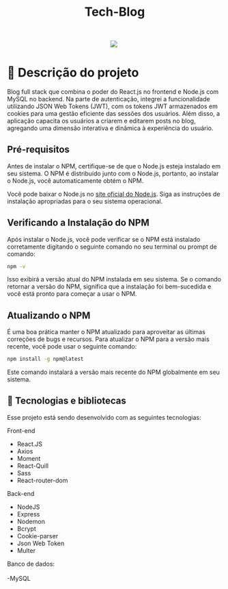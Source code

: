<h1 align="center" > Tech-Blog </h1>
<br>
<p align="center">
    
<img src="src/assets/login.jpg">
<img src="">

</p>

#  📝 Descrição do projeto
<p>
 Blog full stack que combina o poder do React.js no frontend e Node.js com MySQL no backend. Na parte de autenticação, integrei a funcionalidade utilizando JSON Web Tokens (JWT), com os tokens JWT armazenados em cookies para uma gestão eficiente das sessões dos usuários. Além disso, a aplicação capacita os usuários a criarem e editarem posts no blog, agregando uma dimensão interativa e dinâmica à experiência do usuário.
</p>

## Pré-requisitos

Antes de instalar o NPM, certifique-se de que o Node.js esteja instalado em seu sistema. O NPM é distribuído junto com o Node.js, portanto, ao instalar o Node.js, você automaticamente obtém o NPM.

Você pode baixar o Node.js no [site oficial do Node.js](https://nodejs.org). Siga as instruções de instalação apropriadas para o seu sistema operacional.

## Verificando a Instalação do NPM

Após instalar o Node.js, você pode verificar se o NPM está instalado corretamente digitando o seguinte comando no seu terminal ou prompt de comando:

```bash
npm -v
```

Isso exibirá a versão atual do NPM instalada em seu sistema. Se o comando retornar a versão do NPM, significa que a instalação foi bem-sucedida e você está pronto para começar a usar o NPM.

## Atualizando o NPM

É uma boa prática manter o NPM atualizado para aproveitar as últimas correções de bugs e recursos. Para atualizar o NPM para a versão mais recente, você pode usar o seguinte comando:

```bash
npm install -g npm@latest
```

Este comando instalará a versão mais recente do NPM globalmente em seu sistema.

## 🚀 Tecnologias e bibliotecas

Esse projeto está sendo desenvolvido com as seguintes tecnologias:

Front-end
- React.JS
- Axios
- Moment
- React-Quill
- Sass
- React-router-dom

Back-end
- NodeJS
- Express
- Nodemon
- Bcrypt
- Cookie-parser
- Json Web Token
- Multer

Banco de dados: <br><br>
-MySQL
